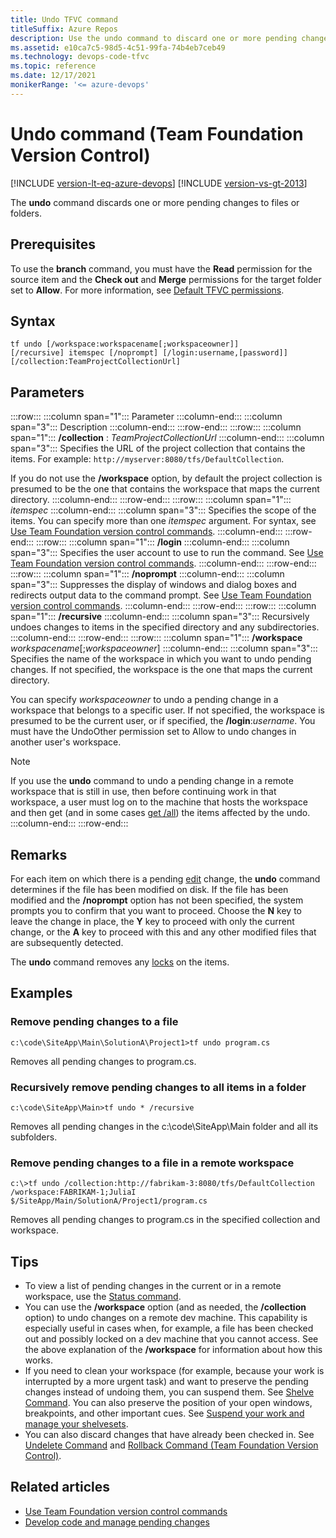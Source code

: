 ```yaml
---
title: Undo TFVC command
titleSuffix: Azure Repos
description: Use the undo command to discard one or more pending changes to files or folders.
ms.assetid: e10ca7c5-98d5-4c51-99fa-74b4eb7ceb49
ms.technology: devops-code-tfvc
ms.topic: reference
ms.date: 12/17/2021
monikerRange: '<= azure-devops'
---
```




# Undo command (Team Foundation Version Control)

[!INCLUDE [version-lt-eq-azure-devops](../../includes/version-lt-eq-azure-devops.md)]
[!INCLUDE [version-vs-gt-2013](../../includes/version-vs-gt-2013.md)]

The **undo** command discards one or more pending changes to files or folders.
 
## Prerequisites

To use the **branch** command, you must have the **Read** permission for the source item and the **Check out** and **Merge** permissions for the target folder set to **Allow**. For more information, see  [Default TFVC permissions](../../organizations/security/default-tfvc-permissions.md).

## Syntax

```
tf undo [/workspace:workspacename[;workspaceowner]]
[/recursive] itemspec [/noprompt] [/login:username,[password]]
[/collection:TeamProjectCollectionUrl]
```

## Parameters


:::row:::
   :::column span="1":::
   Parameter
   :::column-end:::
   :::column span="3":::
   Description
   :::column-end:::
:::row-end:::
:::row:::
   :::column span="1":::
   **/collection** : *TeamProjectCollectionUrl*
   :::column-end:::
   :::column span="3":::
   Specifies the URL of the project collection that contains the items. For example: `http://myserver:8080/tfs/DefaultCollection`.

   If you do not use the **/workspace** option, by default the project collection is presumed to be the one that contains the workspace that maps the current directory.
   :::column-end:::
:::row-end:::
:::row:::
   :::column span="1":::
   *itemspec*
   :::column-end:::
   :::column span="3":::
   Specifies the scope of the items. You can specify more than one *itemspec* argument. For syntax, see [Use Team Foundation version control commands](use-team-foundation-version-control-commands.md).
   :::column-end:::
:::row-end:::
:::row:::
   :::column span="1":::
   **/login**
   :::column-end:::
   :::column span="3":::
   Specifies the user account to use to run the command. See [Use Team Foundation version control commands](use-team-foundation-version-control-commands.md).
   :::column-end:::
:::row-end:::
:::row:::
   :::column span="1":::
   **/noprompt**
   :::column-end:::
   :::column span="3":::
   Suppresses the display of windows and dialog boxes and redirects output data to the command prompt. See [Use Team Foundation version control commands](use-team-foundation-version-control-commands.md).
   :::column-end:::
:::row-end:::
:::row:::
   :::column span="1":::
   **/recursive**
   :::column-end:::
   :::column span="3":::
   Recursively undoes changes to items in the specified directory and any subdirectories.
   :::column-end:::
:::row-end:::
:::row:::
   :::column span="1":::
   **/workspace** *workspacename*[;*workspaceowner*]
   :::column-end:::
   :::column span="3":::
   Specifies the name of the workspace in which you want to undo pending changes. If not specified, the workspace is the one that maps the current directory.

   You can specify *workspaceowner* to undo a pending change in a workspace that belongs to a specific user. If not specified, the workspace is presumed to be the current user, or if specified, the **/login**:*username*. You must have the UndoOther permission set to Allow to undo changes in another user&#39;s workspace.

   > [!Note]  
   > If you use the **undo** command to undo a pending change in a remote workspace that is still in use, then before continuing work in that workspace, a user must log on to the machine that hosts the workspace and then get (and in some cases [get /all](get-command.md)) the items affected by the undo.
  :::column-end:::
:::row-end:::

## Remarks

For each item on which there is a pending [edit](check-out-edit-files.md) change, the **undo** command determines if the file has been modified on disk. If the file has been modified and the **/noprompt** option has not been specified, the system prompts you to confirm that you want to proceed. Choose the **N** key to leave the change in place, the **Y** key to proceed with only the current change, or the **A** key to proceed with this and any other modified files that are subsequently detected.

The **undo** command removes any [locks](work-version-control-locks.md) on the items.

## Examples

### Remove pending changes to a file

```
c:\code\SiteApp\Main\SolutionA\Project1>tf undo program.cs
```

Removes all pending changes to program.cs.

### Recursively remove pending changes to all items in a folder

```
c:\code\SiteApp\Main>tf undo * /recursive
```

Removes all pending changes in the c:\\code\\SiteApp\\Main folder and all its subfolders.

### Remove pending changes to a file in a remote workspace

```
c:\>tf undo /collection:http://fabrikam-3:8080/tfs/DefaultCollection
/workspace:FABRIKAM-1;JuliaI $/SiteApp/Main/SolutionA/Project1/program.cs
```

Removes all pending changes to program.cs in the specified collection and workspace.

## Tips

-   To view a list of pending changes in the current or in a remote workspace, use the [Status command](status-command.md).  
-   You can use the **/workspace** option (and as needed, the **/collection** option) to undo changes on a remote dev machine. This capability is especially useful in cases when, for example, a file has been checked out and possibly locked on a dev machine that you cannot access. See the above explanation of the **/workspace** for information about how this works.  
-   If you need to clean your workspace (for example, because your work is interrupted by a more urgent task) and want to preserve the pending changes instead of undoing them, you can suspend them. See [Shelve Command](shelve-command.md). You can also preserve the position of your open windows, breakpoints, and other important cues. See [Suspend your work and manage your shelvesets](suspend-your-work-manage-your-shelvesets.md).  
-   You can also discard changes that have already been checked in. See [Undelete Command](undelete-command.md) and [Rollback Command (Team Foundation Version Control)](rollback-command-team-foundation-version-control.md).


## Related articles

- [Use Team Foundation version control commands](use-team-foundation-version-control-commands.md)
- [Develop code and manage pending changes](develop-code-manage-pending-changes.md) 
